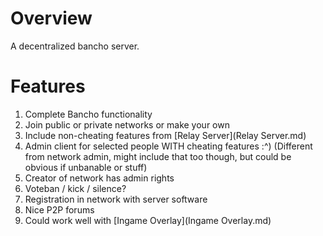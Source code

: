 # Overview
A decentralized bancho server.

# Features
1. Complete Bancho functionality
1. Join public or private networks or make your own
1. Include non-cheating features from [Relay Server](Relay Server.md)
1. Admin client for selected people WITH cheating features :^) (Different from network admin, might include that too though, but could be obvious if unbanable or stuff)
1. Creator of network has admin rights
1. Voteban / kick / silence?
1. Registration in network with server software
1. Nice P2P forums
1. Could work well with [Ingame Overlay](Ingame Overlay.md)